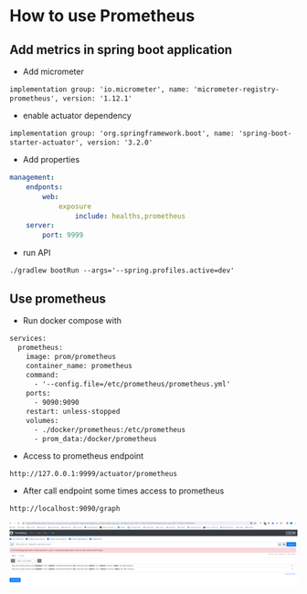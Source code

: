 # How to use Prometheus



## Add metrics in spring boot application

* Add micrometer
```
implementation group: 'io.micrometer', name: 'micrometer-registry-prometheus', version: '1.12.1'
```

* enable actuator dependency
```
implementation group: 'org.springframework.boot', name: 'spring-boot-starter-actuator', version: '3.2.0'
```

* Add properties
```yml
management:
	endponts:
		web:
			exposure
				include: healths,prometheus
	server:
		port: 9999
```

* run API
```
./gradlew bootRun --args='--spring.profiles.active=dev'
```




## Use prometheus


* Run docker compose with
```
services:  
  prometheus:  
    image: prom/prometheus  
    container_name: prometheus  
    command:  
      - '--config.file=/etc/prometheus/prometheus.yml'  
    ports:  
      - 9090:9090  
    restart: unless-stopped  
    volumes:  
      - ./docker/prometheus:/etc/prometheus  
      - prom_data:/docker/prometheus
```

* Access to prometheus endpoint
```
http://127.0.0.1:9999/actuator/prometheus
```

* After call endpoint some times access to prometheus
```
http://localhost:9090/graph
```


![prometheus-screen.png](prometheus-screen.png)